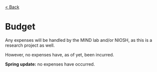 [< Back](../README.md)

# Budget

Any expenses will be handled by the MIND lab and/or NIOSH, as this is a
research project as well.

However, no expenses have, as of yet, been incurred.

**Spring update:** no expenses have occurred.
